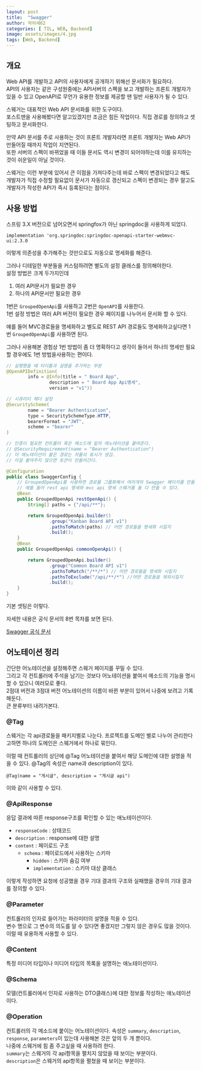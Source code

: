 ```yaml
---
layout: post
title:  "Swagger"
author: 악어새62
categories: [ TIL, WEB, Backend]
image: assets/images/4.jpg
tags: [Web, Backend]
---
```

## 개요

Web API를 개발하고 API의 사용자에게 공개하기 위해선 문서화가 필요하다.  
API의 사용자는 같은 구성원중에는 API서버의 스펙을 보고 개발하는 프론트 개발자가 있을 수 있고 OpenAPI로 무언가 유용한 정보를 제공할 땐 일반 사용자가 될 수 있다.

스웨거는 대표적인 Web API 문서화를 위한 도구이다.  
포스트맨을 사용해봤다면 알고있겠지만 조금은 힘든 작업이다. 직접 경로를 정의하고 셋팅하고 문서화한다.

만약 API 문서를 주로 사용하는 것이 프론트 개발자라면 프론트 개발자는 Web API가 만들어질 때까지 작업이 지연된다.  
또한 서버의 스펙이 바뀌었을 때 이들 문서도 역시 변경이 되어야하는데 이를 유지하는 것이 쉬운일이 아닐 것이다.

스웨거는 이런 부분에 있어서 큰 이점을 가져다주는데 바로 스펙이 변경되었다고 해도 개발자가 직접 수정할 필요없이 문서가 자동으로 갱신되고 스펙이 변경되는 경우 말고도 개발자가 작성한 API가 즉시 등록된다는 점이다.

## 사용 방법

스프링 3.X 버전으로 넘어오면서 springfox가 아닌 springdoc을 사용하게 되었다.
```
implementation 'org.springdoc:springdoc-openapi-starter-webmvc-ui:2.3.0
```
이렇게 의존성을 추가해주는 것만으로도 자동으로 명세화를 해준다.

그러나 디테일한 부분들을 커스텀하려면 별도의 설정 클래스를 정의해야한다.  
설정 방법은 크게 두가지인데
1. 여러 API문서가 필요한 경우
2. 하나의 API문서만 필요한 경우

1번은 `GroupedOpenApi`를 사용하고  2번은 `OpenAPI`를 사용한다.  
1번 설정 방법은 여러 API 버전이 필요한 경우 페이지를 나누어서 문서화 할 수 있다.

얘를 들어 MVC경로들을 명세화하고 별도로 REST API 경로들도 명세화하고싶다면 1번 `GroupedOpenApi`를 사용하면 된다.

그러나 사용해본 경험상 1번 방법이 좀 더 명확하다고 생각이 들어서 하나의 명세만 필요할 경우에도 1번 방법을사용하는 편이다.

```java
// 실행했을 때 타이틀과 설명을 추가하는 부분
@OpenAPIDefinition(
        info = @Info(title = " Board App",
                description = " Board App Api명세",
                version = "v1"))

// 시큐리티 헤더 설정
@SecurityScheme(
        name = "Bearer Authentication",
        type = SecuritySchemeType.HTTP,
        bearerFormat = "JWT",
        scheme = "bearer"
)

// 인증이 필요한 컨트롤러 혹은 메소드에 밑의 애노테이션을 붙여준다.
// @SecurityRequirement(name = "Bearer Authentication")
// 이 애노테이션이 붙은 경로는 자물쇠 표시가 생김.
// 이걸 붙여주지 않으면 토큰이 안들어간다.

@Configuration
public class SwaggerConfig {
    // GroupedOpenApi를 사용하면 경로를 그룹화해서 여러개의 Swagger 페이지를 만들 수 있다.
    // 예를 들어 rest api 명세와 mvc api 명세 스웨거를 둘 다 만들 수 있다.
    @Bean
    public GroupedOpenApi restOpenApi() {
        String[] paths = {"/api/**"};

        return GroupedOpenApi.builder()
                .group("Kanban Board API v1")
                .pathsToMatch(paths) // 어떤 경로들을 명세화 시킬지
                .build();
    }
    @Bean
    public GroupedOpenApi commonOpenApi() {

        return GroupedOpenApi.builder()
                .group("Common Board API v1")
                .pathsToMatch("/**/*") // 어떤 경로들을 명세화 시킬지
                .pathsToExclude("/api/**/*") //어떤 경로들을 제외시킬지
                .build();
    }
}
```
기본 셋팅은 이렇다.

자세한 내용은 공식 문서의 8번 목차를 보면 된다.

[Swagger 공식 문서](https://springdoc.org/#migrating-from-springfox)

## 어노테이션 정리

간단한 어노테이션을 설정해주면 스웨거 페이지를 꾸밀 수 있다.  
그리고 각 컨트롤러에 주석을 남기는 것보다 어노테이션을 붙여서 메소드의 기능을 명시할 수 있으니 여러모로 좋다.  
2점대 버전과 3점대 버전 어노테이션의 이름이 바뀐 부분이 있어서 나중에 보려고 기록해둔다.  
큰 분류부터 내려가본다.

### @Tag

스웨거는 각 api경로들을 패키지별로 나눈다. 프로젝트를 도메인 별로 나누어 관리한다고하면 하나의 도메인은 스웨거에서 하나로 묶인다.

이럴 때 컨트롤러의 상단에 @Tag 어노테이션을 붙여서 해당 도메인에 대한 설명을 적을 수 있다.
@Tag의 속성은 name과 description이 있다.
```
@Tag(name = "게시글", description = "게시글 api")
```
이와 같이 사용할 수 있다.

### @ApiResponse

응답 결과에 따른 response구조를 확인할 수 있는 애노테이션이다.

* `responseCode` : 상태코드
* `description` : response에 대한 설명
* `content` : 페이로드 구조
  * `schema` : 페이로드에서 사용하는 스키마
    * `hidden` : 스키마 숨김 여부
    * `implementation` : 스키마 대상 클래스

이렇게 작성하면 요청에 성공했을 경우 기대 결과의 구조와 실패했을 경우의 기대 결과를 정의할 수 있다.

### @Parameter

컨트롤러의 인자로 들어가는 파라미터의 설명을 적을 수 있다.  
변수 명으로 그 변수의 의도를 알 수 있다면 좋겠지만 그렇지 않은 경우도 많을 것이다. 이럴 때 유용하게 사용할 수 있다.

### @Content

특정 미디어 타입이나 미디어 타입의 목록을 설명하는 애노테이션이다.

### @Schema

모델(컨트롤러에서 인자로 사용하는 DTO클래스)에 대한 정보를 작성하는 애노테이션이다.

### @Operation

컨트롤러의 각 메소드에 붙이는 어노테이션이다.
속성은 `summary`, `description`, `response`, `parameters`이 있는데 사용해본 것은 앞의 두 개 뿐이다.  
나중에 스웨거에 힘 좀 주고싶을 때 사용하려 한다.  
`summary`는 스웨거의 각 api항목을 펼치지 않았을 때 보이는 부분이다.  
`description`은 스웨거의 api항목을 펼쳤을 때 보이는 부분이다.  